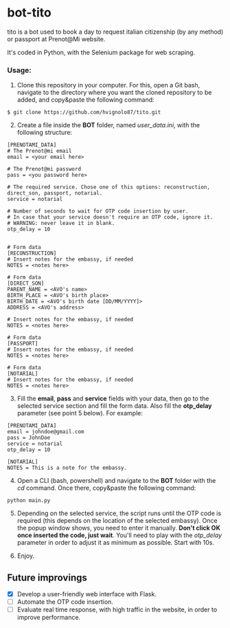 # bot-tito
tito is a bot used to book a day to request italian citizenship (by any method) or passport at Prenot@Mi website.

It's coded in Python, with the Selenium package for web scraping.

### Usage:

1. Clone this repository in your computer. For this, open a Git bash, navigate to the directory where you want the cloned repository to be added, and copy&paste the following command:
```
$ git clone https://github.com/hvignolo87/tito.git
```
2. Create a file inside the **BOT** folder, named *user_data.ini*, with the following structure:
```
[PRENOTAMI_DATA]
# The Prenot@mi email
email = <your email here>

# The Prenot@mi password
pass = <you password here>

# The required service. Chose one of this options: reconstruction, direct_son, passport, notarial.
service = notarial

# Number of seconds to wait for OTP code insertion by user.
# In case that your service doesn't require an OTP code, ignore it.
# WARNING: never leave it in blank.
otp_delay = 10


# Form data
[RECONSTRUCTION]
# Insert notes for the embassy, if needed
NOTES = <notes here>

# Form data
[DIRECT_SON]
PARENT_NAME = <AVO's name>
BIRTH_PLACE = <AVO's birth place>
BIRTH_DATE = <AVO's birth date [DD/MM/YYYY]>
ADDRESS = <AVO's address>

# Insert notes for the embassy, if needed
NOTES = <notes here>

# Form data
[PASSPORT]
# Insert notes for the embassy, if needed
NOTES = <notes here>

# Form data
[NOTARIAL]
# Insert notes for the embassy, if needed
NOTES = <notes here>
```

3. Fill the **email**, **pass** and **service** fields with your data, then go to the selected service section and fill the form data. Also fill the **otp_delay** parameter (see point 5 below). For example:
```
[PRENOTAMI_DATA]
email = johndoe@gmail.com
pass = JohnDoe
service = notarial
otp_delay = 10

[NOTARIAL]
NOTES = This is a note for the embassy.
```

4. Open a CLI (bash, powershell) and navigate to the **BOT** folder with the *cd* command. Once there, copy&paste the following command:
```
python main.py
```

5. Depending on the selected service, the script runs until the OTP code is required (this depends on the location of the selected embassy). Once the popup window shows, you need to enter it manually. **Don't click OK once inserted the code, just wait**.
You'll need to play with the *otp_delay* parameter in order to adjust it as minimum as possible. Start with 10s.

6. Enjoy.

## Future improvings
- [x] Develop a user-friendly web interface with Flask.
- [ ] Automate the OTP code insertion.
- [ ] Evaluate real time response, with high traffic in the website, in order to improve performance.
